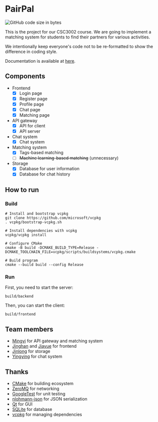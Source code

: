 # PairPal

![GitHub code size in bytes](https://img.shields.io/github/languages/code-size/bmyjacks/pairpal-project)

This is the project for our CSC3002 course. We are going to implement a matching system for students to find their
partners for various activities.

We intentionally keep everyone's code not to be re-formatted to show the difference in coding style.

Documentation is available at [here](https://bmyjacks.github.io/pairpal-project/).

## Components

- Frontend
    - [x] Login page
    - [x] Register page
    - [x] Profile page
    - [x] Chat page
    - [x] Matching page

- API gateway
    - [x] API for client
    - [x] API server

- Chat system
    - [x] Chat system

- Matching system
    - [x] Tags-based matching
    - [ ] ~~Machine learning-based matching~~ (unnecessary)

- Storage
    - [x] Database for user information
    - [x] Database for chat history

## How to run

### Build

```shell
# Install and bootstrap vcpkg
git clone https://github.com/microsoft/vcpkg
. vcpkg/bootstrap-vcpkg.sh

# Install dependencies with vcpkg
vcpkg/vcpkg install

# Configure CMake
cmake -B build -DCMAKE_BUILD_TYPE=Release -DCMAKE_TOOLCHAIN_FILE=vcpkg/scripts/buildsystems/vcpkg.cmake

# Build program
cmake --build build --config Release
```

### Run

First, you need to start the server:

```shell
build/backend
```

Then, you can start the client:

```shell
build/frontend
```

## Team members

- [Mingyi](https://github.com/bmyjacks) for API gateway and matching system
- [Jinghan](https://github.com/Bella2005464) and [Jiayue](https://github.com/daijiayue) for frontend
- [Jinlong](https://github.com/Sheriaties) for storage
- [Yingying](https://github.com/yvvonie) for chat system

## Thanks

- [CMake](https://cmake.org/) for building ecosystem
- [ZeroMQ](https://zeromq.org/) for networking
- [GoogleTest](https://google.github.io/googletest/) for unit testing
- [nlohmann-json](https://json.nlohmann.me/) for JSON serialization
- [Qt](https://www.qt.io/) for GUI
- [SQLite](https://www.sqlite.org/index.html) for database
- [vcpkg](https://vcpkg.io/en/) for managing dependencies
